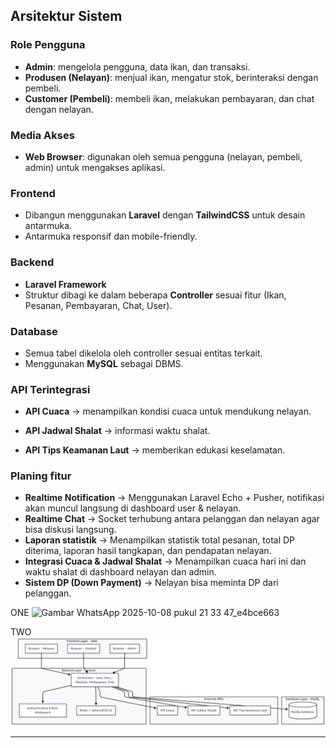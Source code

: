 ## Arsitektur Sistem

### Role Pengguna
- **Admin**: mengelola pengguna, data ikan, dan transaksi.
- **Produsen (Nelayan)**: menjual ikan, mengatur stok, berinteraksi dengan pembeli.
- **Customer (Pembeli)**: membeli ikan, melakukan pembayaran, dan chat dengan nelayan.

### Media Akses
- **Web Browser**: digunakan oleh semua pengguna (nelayan, pembeli, admin) untuk mengakses aplikasi.

### Frontend
- Dibangun menggunakan **Laravel** dengan **TailwindCSS** untuk desain antarmuka.
- Antarmuka responsif dan mobile-friendly.

### Backend
- **Laravel Framework**
- Struktur dibagi ke dalam beberapa **Controller** sesuai fitur (Ikan, Pesanan, Pembayaran, Chat, User).

### Database
- Semua tabel dikelola oleh controller sesuai entitas terkait.
- Menggunakan **MySQL** sebagai DBMS.

### API Terintegrasi
- **API Cuaca** → menampilkan kondisi cuaca untuk mendukung nelayan.

- **API Jadwal Shalat** → informasi waktu shalat.
- **API Tips Keamanan Laut** → memberikan edukasi keselamatan.

### Planing fitur
- **Realtime Notification**
→ Menggunakan Laravel Echo + Pusher, notifikasi akan muncul langsung di dashboard user & nelayan.
- **Realtime Chat**
→ Socket terhubung antara pelanggan dan nelayan agar bisa diskusi langsung.
- **Laporan statistik**
→ Menampilkan statistik total pesanan, total DP diterima, laporan hasil tangkapan, dan pendapatan nelayan.
- **Integrasi Cuaca & Jadwal Shalat**
→ Menampilkan cuaca hari ini dan waktu shalat di dashboard nelayan dan admin.
- **Sistem DP (Down Payment)**
→ Nelayan bisa meminta DP dari pelanggan.



ONE
![Gambar WhatsApp 2025-10-08 pukul 21 33 47_e4bce663](https://github.com/user-attachments/assets/17b70737-46a9-4f04-b487-75cc0f52e181)

TWO
![Arsitektur 2](../Image/Architecture%20diagram.png)

---
